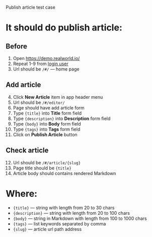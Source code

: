 Publish article test case

# It should do publish article:

## Before
1. Open https://demo.realworld.io/
2. Repeat 1-9 from [login user](login_user.md)
3. Url should be `/#/` — home page

## Add article 
4. Click **New Article** item in app header menu
5. Url should be `/#/editor/`
6. Page should have add article form 
7. Type `{title}` into **Title** form field
8. Type `{description}` into **Description** form field
9. Type `{body}` into **Body** form field
10. Type `{tags}` into **Tags** form field
11. Click on **Publish Article** button

## Check article
12. Url should be `/#/article/{slug}`
13. Page title should be `{title}`
14. Article body should contains rendered Markdown

# Where:
* `{title}` — string with length from 20 to 30 chars
* `{description}` — string with length from 20 to 100 chars
* `{body}` — string in Markdown with length from 100 to 1000 chars
* `{tags}` — list keywords separated by comma
* `{slug}` — article url path address
